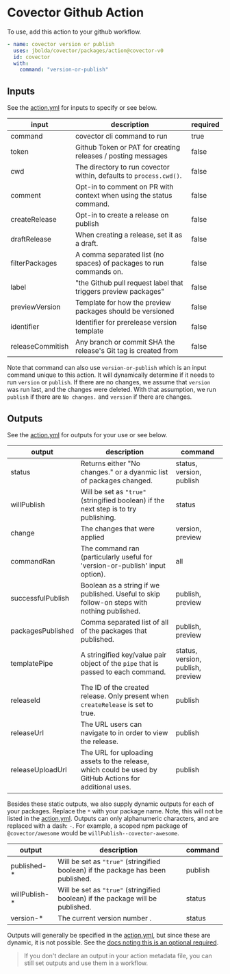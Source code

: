 # Covector Github Action

To use, add this action to your github workflow.

```yml
- name: covector version or publish
  uses: jbolda/covector/packages/action@covector-v0
  id: covector
  with:
    command: "version-or-publish"
```

## Inputs

See the [action.yml](./action.yml) for inputs to specify or see below.

| input            | description                                                         | required |
| ---------------- | ------------------------------------------------------------------- | -------- |
| command          | covector cli command to run                                         | true     |
| token            | Github Token or PAT for creating releases / posting messages        | false    |
| cwd              | The directory to run covector within, defaults to `process.cwd()`.  | false    |
| comment          | Opt-in to comment on PR with context when using the status command. | false    |
| createRelease    | Opt-in to create a release on publish                               | false    |
| draftRelease     | When creating a release, set it as a draft.                         | false    |
| filterPackages   | A comma separated list (no spaces) of packages to run commands on.  | false    |
| label            | "the Github pull request label that triggers preview packages"      | false    |
| previewVersion   | Template for how the preview packages should be versioned           | false    |
| identifier       | Identifier for prerelease version template                          | false    |
| releaseCommitish | Any branch or commit SHA the release's Git tag is created from      | false    |

Note that command can also use `version-or-publish` which is an input command unique to this action. It will dynamically determine if it needs to run `version` or `publish`. If there are no changes, we assume that `version` was run last, and the changes were deleted. With that assumption, we run `publish` if there are `No changes.` and `version` if there are changes.

## Outputs

See the [action.yml](./action.yml) for outputs for your use or see below.

| output            | description                                                                                             | command                           |
| ----------------- | ------------------------------------------------------------------------------------------------------- | --------------------------------- |
| status            | Returns either "No changes." or a dyanmic list of packages changed.                                     | status, version, publish          |
| willPublish       | Will be set as `"true"` (stringified boolean) if the next step is to try publishing.                    | status                            |
| change            | The changes that were applied                                                                           | version, preview                  |
| commandRan        | The command ran (particularly useful for 'version-or-publish' input option).                            | all                               |
| successfulPublish | Boolean as a string if we published. Useful to skip follow-on steps with nothing published.             | publish, preview                  |
| packagesPublished | Comma separated list of all of the packages that published.                                             | publish, preview                  |
| templatePipe      | A stringified key/value pair object of the `pipe` that is passed to each command.                       | status, version, publish, preview |
| releaseId         | The ID of the created release. Only present when `createRelease` is set to true.                        | publish                           |
| releaseUrl        | The URL users can navigate to in order to view the release.                                             | publish                           |
| releaseUploadUrl  | The URL for uploading assets to the release, which could be used by GitHub Actions for additional uses. | publish                           |

Besides these static outputs, we also supply dynamic outputs for each of your packages. Replace the `*` with your package name. Note, this will not be listed in the [action.yml](./action.yml). Outputs can only alphanumeric characters, and are replaced with a dash: `-`. For example, a scoped npm package of `@covector/awesome` would be `willPublish--covector-awesome`.

| output         | description                                                                      | command |
| -------------- | -------------------------------------------------------------------------------- | ------- |
| published-\*   | Will be set as `"true"` (stringified boolean) if the package has been published. | publish |
| willPublish-\* | Will be set as `"true"` (stringified boolean) if the package will be published.  | status  |
| version-\*     | The current version number .                                                     | status  |

Outputs will generally be specified in the [action.yml](./action.yml), but since these are dynamic, it is not possible. See the [docs noting this is an optional required](https://docs.github.com/en/actions/creating-actions/metadata-syntax-for-github-actions#outputs).

> If you don't declare an output in your action metadata file, you can still set outputs and use them in a workflow.
